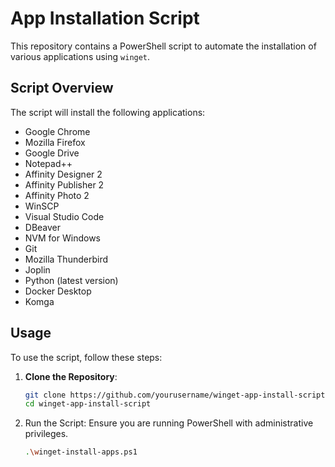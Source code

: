 # App Installation Script

This repository contains a PowerShell script to automate the installation of various applications using `winget`.

## Script Overview

The script will install the following applications:
- Google Chrome
- Mozilla Firefox
- Google Drive
- Notepad++
- Affinity Designer 2
- Affinity Publisher 2
- Affinity Photo 2
- WinSCP
- Visual Studio Code
- DBeaver
- NVM for Windows
- Git
- Mozilla Thunderbird
- Joplin
- Python (latest version)
- Docker Desktop
- Komga

## Usage

To use the script, follow these steps:

1. **Clone the Repository**:
   ```sh
   git clone https://github.com/yourusername/winget-app-install-script.git
   cd winget-app-install-script
   ```
2. Run the Script: Ensure you are running PowerShell with administrative privileges.
   ```sh
   .\winget-install-apps.ps1
   ```
